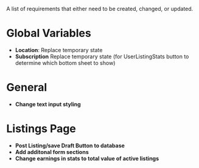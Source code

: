 
A list of requirements that either need to be created, changed, or updated.


# Global Variables

- **Location**: Replace temporary state
- **Subscription** Replace temporary state (for UserListingStats button to determine which bottom sheet to show)

# General
- **Change text input styling**

# Listings Page
- **Post Listing/save Draft Button to database**
- **Add additonal form sections**
- **Change earnings in stats to total value of active listings**

